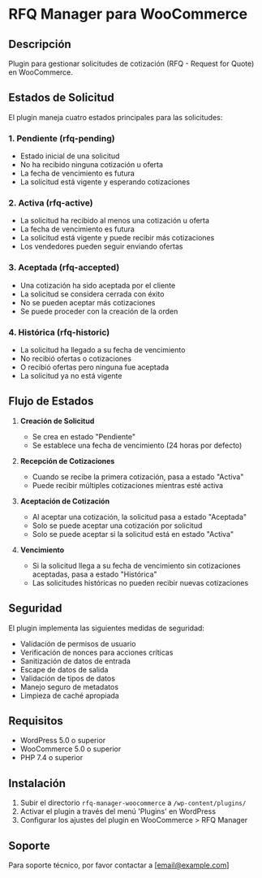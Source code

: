 # RFQ Manager para WooCommerce

## Descripción
Plugin para gestionar solicitudes de cotización (RFQ - Request for Quote) en WooCommerce.

## Estados de Solicitud

El plugin maneja cuatro estados principales para las solicitudes:

### 1. Pendiente (rfq-pending)
- Estado inicial de una solicitud
- No ha recibido ninguna cotización u oferta
- La fecha de vencimiento es futura
- La solicitud está vigente y esperando cotizaciones

### 2. Activa (rfq-active)
- La solicitud ha recibido al menos una cotización u oferta
- La fecha de vencimiento es futura
- La solicitud está vigente y puede recibir más cotizaciones
- Los vendedores pueden seguir enviando ofertas

### 3. Aceptada (rfq-accepted)
- Una cotización ha sido aceptada por el cliente
- La solicitud se considera cerrada con éxito
- No se pueden aceptar más cotizaciones
- Se puede proceder con la creación de la orden

### 4. Histórica (rfq-historic)
- La solicitud ha llegado a su fecha de vencimiento
- No recibió ofertas o cotizaciones
- O recibió ofertas pero ninguna fue aceptada
- La solicitud ya no está vigente

## Flujo de Estados

1. **Creación de Solicitud**
   - Se crea en estado "Pendiente"
   - Se establece una fecha de vencimiento (24 horas por defecto)

2. **Recepción de Cotizaciones**
   - Cuando se recibe la primera cotización, pasa a estado "Activa"
   - Puede recibir múltiples cotizaciones mientras esté activa

3. **Aceptación de Cotización**
   - Al aceptar una cotización, la solicitud pasa a estado "Aceptada"
   - Solo se puede aceptar una cotización por solicitud
   - Solo se puede aceptar si la solicitud está en estado "Activa"

4. **Vencimiento**
   - Si la solicitud llega a su fecha de vencimiento sin cotizaciones aceptadas, pasa a estado "Histórica"
   - Las solicitudes históricas no pueden recibir nuevas cotizaciones

## Seguridad

El plugin implementa las siguientes medidas de seguridad:

- Validación de permisos de usuario
- Verificación de nonces para acciones críticas
- Sanitización de datos de entrada
- Escape de datos de salida
- Validación de tipos de datos
- Manejo seguro de metadatos
- Limpieza de caché apropiada

## Requisitos

- WordPress 5.0 o superior
- WooCommerce 5.0 o superior
- PHP 7.4 o superior

## Instalación

1. Subir el directorio `rfq-manager-woocommerce` a `/wp-content/plugins/`
2. Activar el plugin a través del menú 'Plugins' en WordPress
3. Configurar los ajustes del plugin en WooCommerce > RFQ Manager

## Soporte

Para soporte técnico, por favor contactar a [email@example.com]
